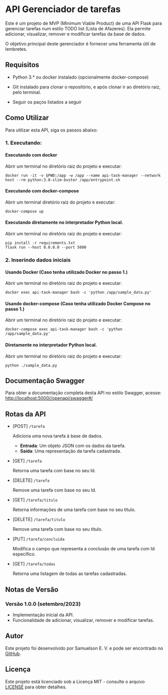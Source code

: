 # API Gerenciador de tarefas

Este é um projeto de MVP (Minimum Viable Product) de uma API Flask para gerenciar tarefas num estilo TODO list (Lista de Afazeres).
Ela permite adicionar, visualizar, remover e modificar tarefas da base de dados. 

O objetivo principal deste gerenciador é fornecer uma ferramenta útil de lembretes.

## Requisitos

* Python 3.* ou docker instalado (opcionalmente docker-compose) 

* Git instalado para clonar o repositório, e após clonar ir ao diretório raiz, pelo terminal.

* Seguir os paços listados a seguir

## Como Utilizar

Para utilizar esta API, siga os passos abaixo:
### 1. Executando:
#### Executando com docker  
Abrir um terminal no diretório raiz do projeto e executar:
```shell
docker run -it -v $PWD:/app -w /app --name api-task-manager --network host --rm python:3.8-slim-buster /app/entrypoint.sh 
```  
#### Executando com docker-compose
Abrir um terminal diretório raiz do projeto e executar:
```shell
docker-compose up
```
#### Executando diretamente no interpretador Python local.
Abrir um terminal no diretório raiz do projeto e executar:
```shell
pip install -r requirements.txt
flask run --host 0.0.0.0 --port 5000
```

### 2. Inserindo dados iniciais
#### Usando Docker (Caso tenha utilizado Docker no passo 1.)
Abrir um terminal no diretório raiz do projeto e executar:
```shell
docker exec api-task-manager bash -c 'python /app/sample_data.py'
```
#### Usando docker-compose (Caso tenha utilizado Docker Compose no passo 1.)
Abrir um terminal no diretório raiz do projeto e executar:
```shell
docker-compose exec api-task-manager bash -c 'python /app/sample_data.py'
```
#### Diretamente no interpretador Python local.
Abrir um terminal no diretório raiz do projeto e executar:
```shell
python ./sample_data.py
```


## Documentação Swagger

Para obter a documentação completa desta API no estilo Swagger, acesse: 
[http://localhost:5000//openapi/swagger#/](http://localhost:5000/openapi/swagger#/)

## Rotas da API

- [POST] `/tarefa`

  Adiciona uma nova tarefa à base de dados.

  - **Entrada**: Um objeto JSON com os dados da tarefa.
  - **Saída**: Uma representação da tarefa cadastrada.

- [GET] `/tarefa`

  Retorna uma tarefa com base no seu Id.

- [DELETE] `/tarefa`

  Remove uma tarefa com base no seu Id.

- [GET] `/tarefa/titulo`

  Retorna informações de uma tarefa com base no seu título.

- [DELETE] `/tarefa/titulo`

  Remove uma tarefa com base no seu título.

- [PUT] `/tarefa/concluida`

  Modifica o campo que representa a conclusão de uma tarefa com Id específico.

- [GET] `/tarefa/todas`

  Retorna uma listagem de todas as tarefas cadastradas.


## Notas de Versão

### Versão 1.0.0 (setembro/2023)

- Implementação inicial da API.
- Funcionalidade de adicionar, visualizar, remover e modificar tarefas.

## Autor

Este projeto foi desenvolvido por Samuelson E. V. e pode ser encontrado no [GitHub](https://github.com/samuelsonev).

## Licença

Este projeto está licenciado sob a Licença MIT - consulte o arquivo [LICENSE](https://www.mit.edu/~amini/LICENSE.md) para obter detalhes.